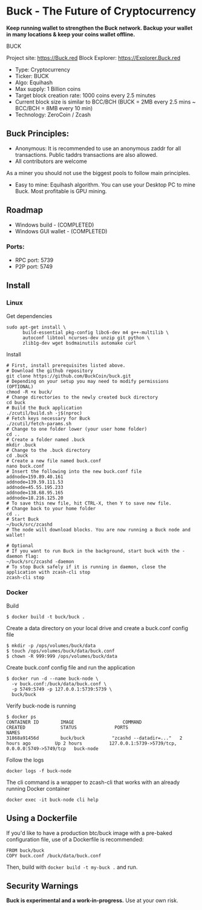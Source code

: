 # Buck - The Future of Cryptocurrency

**Keep running wallet to strengthen the Buck network. Backup your wallet in many locations & keep your coins wallet offline.**

BUCK

Project site: https://Buck.red 
Block Explorer: https://Explorer.Buck.red 


- Type: Cryptocurrency
- Ticker: BUCK
- Algo: Equihash
- Max supply: 1 Billion coins 
- Target block creation rate: 1000 coins every 2.5 minutes
- Current block size is similar to BCC/BCH (BUCK = 2MB every 2.5 mins ~ BCC/BCH = 8MB every 10 min)
- Technology: ZeroCoin / Zcash

## Buck Principles: 
- Anonymous:
It is recommended to use an anonymous zaddr for all transactions. Public taddrs transactions are also allowed.
- All contributors are welcome

As a miner you should not use the biggest pools to follow main principles.
- Easy to mine:
Equihash algorithm.
You can use your Desktop PC to mine Buck. Most profitable is GPU mining.

## Roadmap
- Windows build - (COMPLETED)
- Windows GUI wallet - (COMPLETED)

### Ports:
- RPC port: 5739
- P2P port: 5749

Install
-----------------
### Linux


Get dependencies
```{r, engine='bash'}
sudo apt-get install \
      build-essential pkg-config libc6-dev m4 g++-multilib \
      autoconf libtool ncurses-dev unzip git python \
      zlib1g-dev wget bsdmainutils automake curl
```

Install
```{r, engine='bash'}
# First, install prerequisites listed above.
# Download the github repository
git clone https://github.com/BuckCoin/buck.git
# Depending on your setup you may need to modify permissions (OPTIONAL)
chmod -R +x buck/  
# Change directories to the newly created buck directory
cd buck
# Build the Buck application
./zcutil/build.sh -j$(nproc)
# Fetch keys necessary for Buck 
./zcutil/fetch-params.sh
# Change to one folder lower (your user home folder)
cd ..
# Create a folder named .buck
mkdir .buck
# Change to the .buck directory
cd .buck
# Create a new file named buck.conf
nano buck.conf
# Insert the following into the new buck.conf file 
addnode=159.89.40.161
addnode=139.59.111.53
addnode=45.55.195.233
addnode=138.68.95.165
addnode=18.216.125.20
# To save this new file, hit CTRL-X, then Y to save new file.
# Change back to your home folder
cd ..
# Start Buck
~/buck/src/zcashd
# The node will download blocks. You are now running a Buck node and wallet!

# Optional
# If you want to run Buck in the background, start buck with the -daemon flag:
~/buck/src/zcashd -daemon
# To stop Buck safely if it is running in daemon, close the application with zcash-cli stop
zcash-cli stop
```

### Docker

Build
```
$ docker build -t buck/buck .
```

Create a data directory on your local drive and create a buck.conf config file
```
$ mkdir -p /ops/volumes/buck/data
$ touch /ops/volumes/buck/data/buck.conf
$ chown -R 999:999 /ops/volumes/buck/data
```

Create buck.conf config file and run the application
```
$ docker run -d --name buck-node \
  -v buck.conf:/buck/data/buck.conf \
  -p 5749:5749 -p 127.0.0.1:5739:5739 \
  buck/buck
```

Verify buck-node is running
```
$ docker ps
CONTAINER ID        IMAGE                  COMMAND                  CREATED             STATUS              PORTS                                              NAMES
31868a91456d        buck/buck          "zcashd --datadir=..."   2 hours ago         Up 2 hours          127.0.0.1:5739->5739/tcp, 0.0.0.0:5749->5749/tcp   buck-node
```

Follow the logs
```
docker logs -f buck-node
```

The cli command is a wrapper to zcash-cli that works with an already running Docker container
```
docker exec -it buck-node cli help
```

## Using a Dockerfile
If you'd like to have a production btc/buck image with a pre-baked configuration
file, use of a Dockerfile is recommended:

```
FROM buck/buck
COPY buck.conf /buck/data/buck.conf
```

Then, build with `docker build -t my-buck .` and run.



Security Warnings
-----------------

**Buck is experimental and a work-in-progress.** Use at your own risk.
